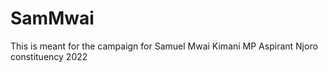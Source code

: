 # SamMwai
 This is meant for the campaign for Samuel Mwai Kimani MP Aspirant Njoro constituency 2022
